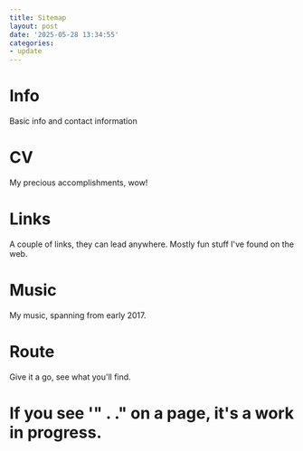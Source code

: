 ```yaml
---
title: Sitemap
layout: post
date: '2025-05-28 13:34:55'
categories:
- update
---
```


# **Info**
Basic info and contact information

# **CV**
My precious accomplishments, wow!

# **Links**
A couple of links, they can lead anywhere. Mostly fun stuff I've found on the web.

# **Music**
My music, spanning from early 2017.

# **Route**
Give it a go, see what you'll find.  

# If you see '" . ." on a page, it's a work in progress.
